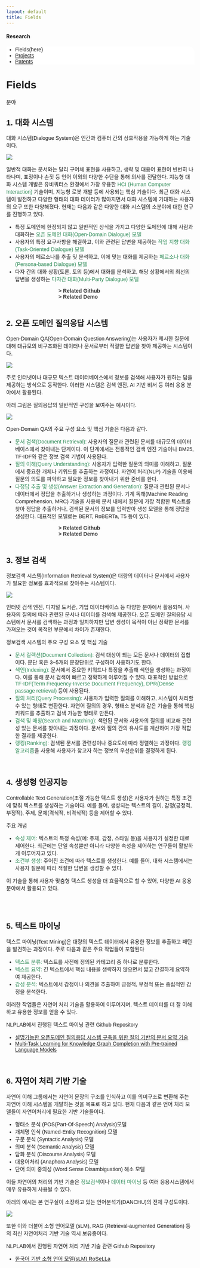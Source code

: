 ```yaml
---
layout: default
title: Fields
---
```

<style>
@import url(//fonts.googleapis.com/earlyaccess/jejugothic.css);
.jg{font-family: 'Jeju Gothic', sans-serif;}

/* 박성완 추가 CSS */
/* 기본 스타일 */
    .toggle-container {
      cursor: pointer;
      font-weight: bold;
      color: #333;
      transition: color 0.3s ease, transform 0.3s ease;
      padding-left: 140px; /* 첫 문단과 줄맞춤을 맞추기 위해 추가 */
    }

    /* 마우스를 올렸을 때 색과 크기 변화 */
    .toggle-container:hover {
      color: #28a745; /* 녹색 계열 */
      transform: scale(1.1); /* 글씨 커짐 */
    }

    /* 토글 리스트 스타일 */
    .toggle-list {
      display: none;
      list-style-type: none;
      padding-left: 20px;
    }

    .toggle-list li {
      margin: 5px 0;
    }

    .toggle-list a {
      text-decoration: none;
      color: #1a73e8;
      transition: color 0.3s ease;
    }

    /* 링크에 마우스를 올렸을 때 색 변화 */
    .toggle-list a:hover {
      text-decoration: underline;
      color: #28a745; /* 녹색 계열 */
    }
</style>

<h4>Research</h4>
 <div class="linklink jg" style = "background-color:#ffffff;border-radius:0 15px;align:right;">
          <ul class="posts-list">
            <li>Fields(here)
            </li>
            <li class="post-link">
                <a class="post-title" href="https://nlplab-skku.github.io/Research/Projects/">Projects</a>
            </li>
            <li class="post-link">
                <a class="post-title" href="https://nlplab-skku.github.io/Research/Patents/">Patents</a>
            </li>
          </ul>
  </div>


<div class="post jg">
  <h1 class="pageTitle">Fields</h1>	
  <p class="meta">분야</p>

  <h2>1. 대화 시스템</h2>
  <p>대화 시스템(Dialogue System)은 인간과 컴퓨터 간의 상호작용을 가능하게 하는 기술이다.<p>
  <img src="/assets/img/research/Dialogue_System_v2.png">
  <p>일반적 대화는 문서와는 달리 구어체 표현을 사용하고, 생략 및 대용어 표현이 빈번히 나타나며, 표정이나 손짓 등 언어 이외의 다양한 수단을 통해 의사를 전달한다. 지능형 대화 시스템 개발은 유비쿼터스 환경에서 가장 유용한 <font color="seagreen" font-weight= "bold">HCI (Human Computer Interaction)</font> 기술이며, 지능형 로봇 개발 등에 사용되는 핵심 기술이다. 최근 대화 시스템이 발전하고 다양한 형태의 대화 데이터가 많아지면서 대화 시스템에 기대하는 사용자의 요구 또한 다양해졌다. 현재는 다음과 같은 다양한 대화 시스템의 소분야에 대한 연구를 진행하고 있다.<p>
  <ul>
	    <li>특정 도메인에 한정되지 않고 일반적인 상식을 가지고 다양한 도메인에 대해 사람과 대화하는 <font color="seagreen" font-weight= "bold">오픈 도메인 대화(Open-Domain Dialogue) 모델</font></li>
      <li>사용자의 특정 요구사항을 해결하고, 이와 관련된 답변을 제공하는 <font color="seagreen" font-weight= "bold">작업 지향 대화(Task-Oriented Dialogue) 모델</font></li>
      <li>사용자의 페르소나를 추출 및 분석하고, 이에 맞는 대화를 제공하는 <font color="seagreen" font-weight= "bold">페르소나 대화(Persona-based Dialogue) 모델</font></li>
      <li>다자 간의 대화 상황(토론, 토의 등)에서 대화를 분석하고, 해당 상황에서의 최선의 답변을 생성하는 <font color="seagreen" font-weight= "bold">다자간 대화(Multi-Party Dialogue) 모델</font></li>
      
  </ul>

  <div class="toggle-container" onclick="toggleList_github1()">> Related Github</div>
  <ul class="toggle-list" id="github-list1">
      <li><a href="https://github.com/NLPlab-skku/HG-TODS" target="_blank">이종 그래프 융합 목적 지향 대화 시스템</a></li>
      <li><a href="https://github.com/NLPlab-skku/DSTC11_SIMMC2.1" target="_blank">가상환경 쇼핑 보조를 위한 대화형 인공지능 에이전트</a></li>
      <li><a href="https://github.com/NLPlab-skku/BERT-ASE" target="_blank">Gender bias 완화 모델 BERT-ASE</a></li>
  </ul>

  <div class="toggle-container" onclick="toggleList_demo1()">> Related Demo</div>
  <ul class="toggle-list" id="demo-list1">
      <li>외부 지식 기반 대화 시스템</li>
      <video controls style="display: block; margin: 0 auto;">
								<source src="/assets/video/demo_external_knowledge_based_dialogue_system.mp4" type="video/mp4">
								Your browser does not support the video tag.
			</video>

      <li>설명 가능한 질의 응답 시스템</li>
      <video controls style="display: block; margin: 0 auto;">
								<source src="/assets/video/demo_explainable_question_answering_system.mp4" type="video/mp4">
								Your browser does not support the video tag.
			</video>
  </ul>
  <br>

  <h2>2. 오픈 도메인 질의응답 시스템</h2>
  <p>Open-Domain QA(Open-Domain Question Answering)는 사용자가 제시한 질문에 대해 대규모의 비구조화된 데이터나 문서로부터 적절한 답변을 찾아 제공하는 시스템이다.<p>
  <img src="/assets/img/research/Open_domain_QA.png">
  <p>주로 인터넷이나 대규모 텍스트 데이터베이스에서 정보를 검색해 사용자가 원하는 답을 제공하는 방식으로 동작한다. 이러한 시스템은 검색 엔진, AI 기반 비서 등 여러 응용 분야에서 활용된다.
</p>
<p>아래 그림은 질의응답의 일반적인 구성을 보여주는 예시이다.</p>
  <img src="/assets/img/research/Open_domain_QA_2.png">
  <p>Open-Domain QA의 주요 구성 요소 및 핵심 기술은 다음과 같다.<p>
  <ul>
	    <li><font color="seagreen" font-weight= "bold">문서 검색(Document Retrieval):</font> 사용자의 질문과 관련된 문서를 대규모의 데이터베이스에서 찾아내는 단계이다. 이 단계에서는 전통적인 검색 엔진 기술이나 BM25, TF-IDF와 같은 정보 검색 기법이 사용된다.</li>
      <li><font color="seagreen" font-weight= "bold">질의 이해(Query Understanding):</font> 사용자가 입력한 질문의 의미를 이해하고, 질문에서 중요한 개체나 키워드를 추출하는 과정이다. 자연어 처리(NLP) 기술을 이용해 질문의 의도를 파악하고 필요한 정보를 찾아내기 위한 준비를 한다.</li>
      <li><font color="seagreen" font-weight= "bold">다정답 추출 및 생성(Answer Extraction and Generation):</font> 질문과 관련된 문서나 데이터에서 정답을 추출하거나 생성하는 과정이다. 기계 독해(Machine Reading Comprehension, MRC) 기술을 사용해 문서 내에서 질문에 가장 적합한 텍스트를 찾아 정답을 추출하거나, 검색된 문서의 정보를 입력받아 생성 모델을 통해 정답을 생성한다. 대표적인 모델로는 BERT, RoBERTa, T5 등이 있다.</li>
  </ul>

  <div class="toggle-container" onclick="toggleList_github1()">> Related Github</div>
  <ul class="toggle-list" id="github-list1">
      <li><a href="https://github.com/NLPlab-skku/HG-TODS" target="_blank">이종 그래프 융합 목적 지향 대화 시스템</a></li>
      <li><a href="https://github.com/NLPlab-skku/DSTC11_SIMMC2.1" target="_blank">가상환경 쇼핑 보조를 위한 대화형 인공지능 에이전트</a></li>
      <li><a href="https://github.com/NLPlab-skku/BERT-ASE" target="_blank">Gender bias 완화 모델 BERT-ASE</a></li>
  </ul>

  <div class="toggle-container" onclick="toggleList_demo1()">> Related Demo</div>
  <ul class="toggle-list" id="demo-list1">
      <li>외부 지식 기반 대화 시스템</li>
      <video controls style="display: block; margin: 0 auto;">
								<source src="/assets/video/demo_external_knowledge_based_dialogue_system.mp4" type="video/mp4">
								Your browser does not support the video tag.
			</video>

      <li>설명 가능한 질의 응답 시스템</li>
      <video controls style="display: block; margin: 0 auto;">
								<source src="/assets/video/demo_explainable_question_answering_system.mp4" type="video/mp4">
								Your browser does not support the video tag.
			</video>
  </ul>

  <br>

  <h2>3. 정보 검색</h2>
  <p>정보검색 시스템(Information Retrieval System)은 대량의 데이터나 문서에서 사용자가 필요한 정보를 효과적으로 찾아주는 시스템이다.<p>
  <img src="/assets/img/research/Information_Retrieval.png">
  <p>인터넷 검색 엔진, 디지털 도서관, 기업 데이터베이스 등 다양한 분야에서 활용되며, 사용자의 질의에 따라 관련된 문서나 데이터를 검색해 제공한다. 오픈 도메인 질의응답 시스템에서 문서를 검색하는 과정과 일치하지만 답변 생성이 목적이 아닌 정확한 문서를 가져오는 것이 목적인 부분에서 차이가 존재한다. </p>
<p>정보검색 시스템의 주요 구성 요소 및 핵심 기술</p>
  <ul>
	    <li><font color="seagreen" font-weight= "bold">문서 컬렉션(Document Collection):</font> 검색 대상이 되는 모든 문서나 데이터의 집합이다. 문단 혹은 3~5개의 문장단위로 구성하여 사용하기도 한다. </li>
      <li><font color="seagreen" font-weight= "bold">색인(Indexing):</font> 문서에서 중요한 키워드나 특징을 추출해 색인을 생성하는 과정이다. 이를 통해 문서 검색이 빠르고 정확하게 이루어질 수 있다. 대표적인 방법으로 <font color="seagreen" font-weight= "bold">TF-IDF(Term Frequency-Inverse Document Frequency), DPR(Dense passage retrieval)</font> 등이 사용된다.</li>
      <li><font color="seagreen" font-weight= "bold">질의 처리(Query Processing):</font> 사용자가 입력한 질의를 이해하고, 시스템이 처리할 수 있는 형태로 변환한다. 자연어 질의의 경우, 형태소 분석과 같은 기술을 통해 핵심 키워드를 추출하고 검색 가능한 형태로 만든다.</li>
      <li><font color="seagreen" font-weight= "bold">검색 및 매칭(Search and Matching):</font> 색인된 문서와 사용자의 질의를 비교해 관련성 있는 문서를 찾아내는 과정이다. 문서와 질의 간의 유사도를 계산하여 가장 적합한 결과를 제공한다.</li>
      <li><font color="seagreen" font-weight= "bold">랭킹(Ranking):</font> 검색된 문서를 관련성이나 중요도에 따라 정렬하는 과정이다. <font color="seagreen" font-weight= "bold">랭킹 알고리즘</font>을 사용해 사용자가 찾고자 하는 정보의 우선순위를 결정하게 된다.</li>
  </ul>
  <br>

  <h2>4. 생성형 인공지능</h2>
  <p>Controllable Text Generation(조절 가능한 텍스트 생성)은 사용자가 원하는 특정 조건에 맞춰 텍스트를 생성하는 기술이다. 예를 들어, 생성되는 텍스트의 길이, 감정(긍정적, 부정적), 주제, 문체(격식적, 비격식적) 등을 제어할 수 있다.<p>
  
  <p>주요 개념</p>
  <ul>
	    <li><font color="seagreen" font-weight= "bold">속성 제어:</font> 텍스트의 특정 속성(예: 주제, 감정, 스타일 등)을 사용자가 설정한 대로 제어한다. 최근에는 단일 속성뿐만 아니라 다양한 속성을 제어하는 연구들이 활발하게 이루어지고 있다.
</li>
      <li><font color="seagreen" font-weight= "bold">조건부 생성:</font> 주어진 조건에 따라 텍스트를 생성한다. 예를 들어, 대화 시스템에서는 사용자 질문에 따라 적절한 답변을 생성할 수 있다.</li>
  </ul>
  <p>이 기술을 통해 사용자 맞춤형 텍스트 생성을 더 효율적으로 할 수 있어, 다양한 AI 응용 분야에서 활용되고 있다.<p>
  <br>
  <br>

  <h2>5. 텍스트 마이닝</h2>
  <p>텍스트 마이닝(Text Mining)은 대량의 텍스트 데이터에서 유용한 정보를 추출하고 패턴을 발견하는 과정이다. 주로 다음과 같은 주요 작업들이 포함된다<p>
  <ul>
	    <li><font color="seagreen" font-weight= "bold">텍스트 분류:</font> 텍스트를 사전에 정의된 카테고리 중 하나로 분류한다.</li>
      <li><font color="seagreen" font-weight= "bold">텍스트 요약:</font> 긴 텍스트에서 핵심 내용을 생략하지 않으면서  짧고 간결하게 요약하여 제공한다.</li>
      <li><font color="seagreen" font-weight= "bold">감성 분석:</font> 텍스트에서 감정이나 의견을 추출하여 긍정적, 부정적 또는 중립적인 감정을 분석한다.</li>
  </ul>
  <p>이러한 작업들은 자연어 처리 기술을 활용하여 이루어지며, 텍스트 데이터를 더 잘 이해하고 유용한 정보를 얻을 수 있다.<p>
  <p>NLPLAB에서 진행된 텍스트 마이닝 관련 Github Repository</p>
  <ul>
      <li><a href="https://github.com/NLPlab-skku/SummaryXAI-QA" target="_blank">설명가능한 오픈도메인 질의응답 시스템 구축을 위한 질의 기반의 문서 요약 기술</a></li>
      <li><a href="https://github.com/NLPlab-skku/MTL-KGC" target="_blank">Multi-Task Learning for Knowledge Graph Completion with Pre-trained Language Models</a></li>
  </ul>
  <br>

  <h2>6. 자연어 처리 기반 기술</h2>
  <p> 자연어 이해 그룹에서는 자연어 문장의 구조를 인식하고 이를 의미구조로 변환해 주는 자연어 이해 시스템을 개발하는 것을 목표로 하고 있다. 현재 다음과 같은 언어 처리 모델들이 자연어처리에 필요한 기반 기술들이다.</p>
  <ul>
	<li>형태소 분석 (POS(Part-Of-Speech) Analysis)모델</li>
  	<li>개체명 인식 (Named-Entity Recognition) 모델</li>
  	<li>구문 분석 (Syntactic Analysis) 모델</li>
  	<li>의미 분석 (Semantic Analysis) 모델</li>
    <li>담화 분석 (Discourse Analysis) 모델</li>
    <li>대용어처리 (Anaphora Analysis) 모델</li>
    <li>단어 의미 중의성 (Word Sense Disambiguation) 해소 모델</li>
  </ul>
  <p>이들 자연어의 처리의 기반 기술은 <font color="seagreen" font-weight= "bold">정보검색</font>이나 <font color="seagreen" font-weight= "bold">데이터 마이닝</font> 등 여러 응용시스템에서 매우 유용하게 사용될 수 있다.</p>
  <p>아래의 예시는 본 연구실이 소장하고 있는 언어분석기(DANCHU)의 전체 구성도이다.</p>
  <img src="/assets/img/research/danchu_system.png">
  <p>또한 이와 더불어 소형 언어모델 (sLM), RAG (Retrieval-augmented Generation) 등의 최신 자연어처리 기반 기술 역시 보유중이다.</p>
    <p>NLPLAB에서 진행된 자연어 처리 기반 기술 관련 Github Repository</p>
  <ul>
      <li><a href="https://github.com/NLPlab-skku/RoSeLLa" target="_blank">한국어 기반 소형 언어 모델(sLM) RoSeLLa</a></li>
  </ul>
  <br>
</div>


<script>
    function toggleList_github1() {
      const list = document.getElementById('github-list1');
      if (list.style.display === 'none' || list.style.display === '') {
        list.style.display = 'block';
      } else {
        list.style.display = 'none';
      }
    }

    function toggleList_demo1() {
      const list = document.getElementById('demo-list1');
      if (list.style.display === 'none' || list.style.display === '') {
        list.style.display = 'block';
      } else {
        list.style.display = 'none';
      }
    }
</script>
